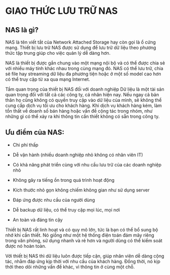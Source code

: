# GIAO THỨC LƯU TRỮ NAS

## NAS là gì?

NAS là tên viết tắt của Network Attached Storage hay còn gọi là ổ cứng mạng. Thiết bị lưu trữ NAS được sử dụng để lưu trữ dữ liệu theo phương thức tập trung giúp cho việc quản lý dễ dàng hơn. 

NAS là thiết bị được gắn chung vào một mạng nội bộ và có thể được chia sẻ với nhiều máy tính khác nhau trong cùng mạng đó. NAS có thể lưu trữ, chia sẻ file hay streaming dữ liệu đa phương tiện hoặc ở một số model cao hơn có thể truy cập từ xa qua mạng Internet.

Tầm quan trọng của thiết bị NAS đối với doanh nghiệp
Dữ liệu là một tài sản quan trọng đối với tất cả các công ty, cá nhân hiện nay. Nếu ngay cả bản thân họ cũng không có quyền truy cập vào dữ liệu của mình, sẽ không thể cung cấp dịch vụ tối ưu cho khách hàng. Khi dịch vụ khách hàng kém, làm tổn thất về doanh số bán hàng hoặc vấn đề cộng tác trong nhóm, như những gì có thể xảy ra khi thông tin cần thiết không có sẵn trong công ty.

## Ưu điểm của NAS: 

 - Chi phí thấp

- Dễ vận hành (nhiều doanh nghiệp nhỏ không có nhân viên IT)

- Có khả năng phát triển cùng với nhu cầu lưu trữ của các doanh nghiệp nhỏ

- Không gây ra tiếng ồn trong quá trình hoạt động

- Kích thước nhỏ gọn không chiếm không gian như sử dụng server

- Đáp ứng được nhu cầu của người dùng

- Dễ backup dữ liệu, có thể truy cập mọi lúc, mọi nơi

- An toàn và đáng tin cậy

Thiết bị NAS rất linh hoạt và có quy mô lớn, tức là bạn có thể bổ sung bộ nhớ khi cần thiết. Nó giống như một hệ thống điện toán đám mây riêng trong văn phòng, sử dụng nhanh và rẻ hơn và người dùng có thể kiểm soát được nó hoàn toàn.

Với thiết bị NAS thì dữ liệu luôn được tiếp cận, giúp nhân viên dễ dàng cộng tác, nhằm đáp ứng kịp thời với nhu cầu của khách hàng. Đồng thời, nó kịp thời theo dõi những vấn đề khác, vì thông tin ở cùng một chỗ.













